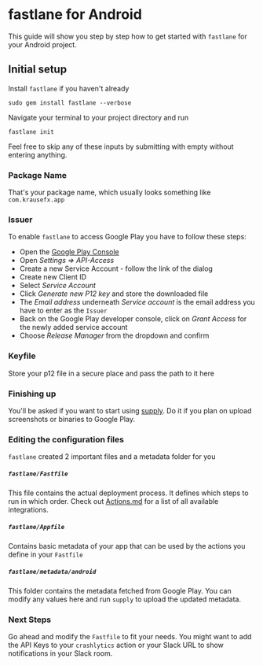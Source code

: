 # fastlane for Android

This guide will show you step by step how to get started with `fastlane` for your Android project.

## Initial setup

Install `fastlane` if you haven't already

    sudo gem install fastlane --verbose

Navigate your terminal to your project directory and run

```
fastlane init
```

Feel free to skip any of these inputs by submitting with empty without entering anything. 

### Package Name

That's your package name, which usually looks something like `com.krausefx.app`

### Issuer

To enable `fastlane` to access Google Play you have to follow these steps:

- Open the [Google Play Console](https://play.google.com/apps/publish/)
- Open _Settings => API-Access_
- Create a new Service Account - follow the link of the dialog
- Create new Client ID
- Select _Service Account_
- Click _Generate new P12 key_ and store the downloaded file
- The _Email address_ underneath _Service account_ is the email address you have to enter as the `Issuer`
- Back on the Google Play developer console, click on _Grant Access_ for the newly added service account
- Choose _Release Manager_ from the dropdown and confirm

### Keyfile

Store your p12 file in a secure place and pass the path to it here

### Finishing up

You'll be asked if you want to start using [supply](https://github.com/fastlane/supply). Do it if you plan on upload screenshots or binaries to Google Play.

### Editing the configuration files

`fastlane` created 2 important files and a metadata folder for you

##### `fastlane/Fastfile`

This file contains the actual deployment process. It defines which steps to run in which order. Check out [Actions.md](https://github.com/KrauseFx/fastlane/blob/master/docs/Actions.md) for a list of all available integrations.

##### `fastlane/Appfile`

Contains basic metadata of your app that can be used by the actions you define in your `Fastfile`

##### `fastlane/metadata/android`

This folder contains the metadata fetched from Google Play. You can modify any values here and run `supply` to upload the updated metadata.

### Next Steps

Go ahead and modify the `Fastfile` to fit your needs. You might want to add the API Keys to your `crashlytics` action or your Slack URL to show notifications in your Slack room.
